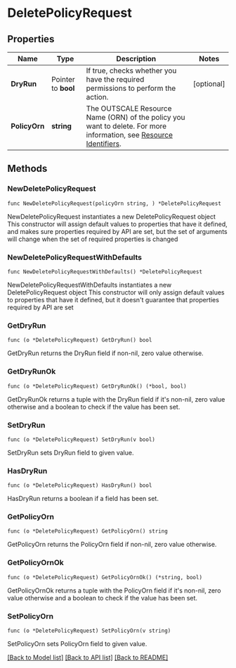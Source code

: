 # DeletePolicyRequest

## Properties

Name | Type | Description | Notes
------------ | ------------- | ------------- | -------------
**DryRun** | Pointer to **bool** | If true, checks whether you have the required permissions to perform the action. | [optional] 
**PolicyOrn** | **string** | The OUTSCALE Resource Name (ORN) of the policy you want to delete. For more information, see [Resource Identifiers](https://docs.outscale.com/en/userguide/Resource-Identifiers.html). | 

## Methods

### NewDeletePolicyRequest

`func NewDeletePolicyRequest(policyOrn string, ) *DeletePolicyRequest`

NewDeletePolicyRequest instantiates a new DeletePolicyRequest object
This constructor will assign default values to properties that have it defined,
and makes sure properties required by API are set, but the set of arguments
will change when the set of required properties is changed

### NewDeletePolicyRequestWithDefaults

`func NewDeletePolicyRequestWithDefaults() *DeletePolicyRequest`

NewDeletePolicyRequestWithDefaults instantiates a new DeletePolicyRequest object
This constructor will only assign default values to properties that have it defined,
but it doesn't guarantee that properties required by API are set

### GetDryRun

`func (o *DeletePolicyRequest) GetDryRun() bool`

GetDryRun returns the DryRun field if non-nil, zero value otherwise.

### GetDryRunOk

`func (o *DeletePolicyRequest) GetDryRunOk() (*bool, bool)`

GetDryRunOk returns a tuple with the DryRun field if it's non-nil, zero value otherwise
and a boolean to check if the value has been set.

### SetDryRun

`func (o *DeletePolicyRequest) SetDryRun(v bool)`

SetDryRun sets DryRun field to given value.

### HasDryRun

`func (o *DeletePolicyRequest) HasDryRun() bool`

HasDryRun returns a boolean if a field has been set.

### GetPolicyOrn

`func (o *DeletePolicyRequest) GetPolicyOrn() string`

GetPolicyOrn returns the PolicyOrn field if non-nil, zero value otherwise.

### GetPolicyOrnOk

`func (o *DeletePolicyRequest) GetPolicyOrnOk() (*string, bool)`

GetPolicyOrnOk returns a tuple with the PolicyOrn field if it's non-nil, zero value otherwise
and a boolean to check if the value has been set.

### SetPolicyOrn

`func (o *DeletePolicyRequest) SetPolicyOrn(v string)`

SetPolicyOrn sets PolicyOrn field to given value.



[[Back to Model list]](../README.md#documentation-for-models) [[Back to API list]](../README.md#documentation-for-api-endpoints) [[Back to README]](../README.md)


